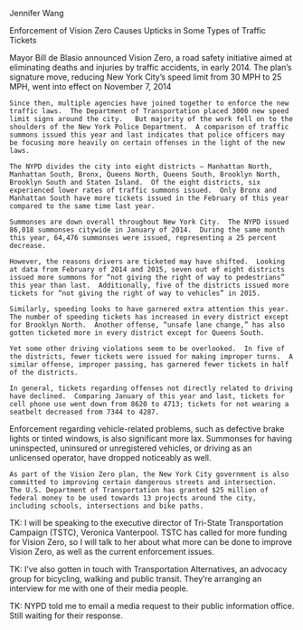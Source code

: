 Jennifer Wang

Enforcement of Vision Zero Causes Upticks in Some Types of Traffic Tickets

Mayor Bill de Blasio announced Vision Zero, a road safety initiative aimed at eliminating deaths and injuries by traffic accidents, in early 2014.  The plan’s signature move, reducing New York City’s speed limit from 30 MPH to 25 MPH, went into effect on November 7, 2014 

	Since then, multiple agencies have joined together to enforce the new traffic laws.  The Department of Transportation placed 3000 new speed limit signs around the city.   But majority of the work fell on to the shoulders of the New York Police Department.  A comparison of traffic summons issued this year and last indicates that police officers may be focusing more heavily on certain offenses in the light of the new laws.
	
	The NYPD divides the city into eight districts – Manhattan North, Manhattan South, Bronx, Queens North, Queens South, Brooklyn North, Brooklyn South and Staten Island.  Of the eight districts, six experienced lower rates of traffic summons issued.  Only Bronx and Manhattan South have more tickets issued in the February of this year compared to the same time last year.  
	
	Summonses are down overall throughout New York City.  The NYPD issued 86,018 summonses citywide in January of 2014.  During the same month this year, 64,476 summonses were issued, representing a 25 percent decrease.  
	
	However, the reasons drivers are ticketed may have shifted.  Looking at data from February of 2014 and 2015, seven out of eight districts issued more summons for “not giving the right of way to pedestrians” this year than last.  Additionally, five of the districts issued more tickets for “not giving the right of way to vehicles” in 2015.  
	
	Similarly, speeding looks to have garnered extra attention this year.  The number of speeding tickets has increased in every district except for Brooklyn North.  Another offense, “unsafe lane change,” has also gotten ticketed more in every district except for Queens South. 
	
	Yet some other driving violations seem to be overlooked.  In five of the districts, fewer tickets were issued for making improper turns.  A similar offense, improper passing, has garnered fewer tickets in half of the districts.
	
	In general, tickets regarding offenses not directly related to driving have declined.  Comparing January of this year and last, tickets for cell phone use went down from 8620 to 4713; tickets for not wearing a seatbelt decreased from 7344 to 4287. 
Enforcement regarding vehicle-related problems, such as defective brake lights or tinted windows, is also significant more lax. Summonses for having uninspected, uninsured or unregistered vehicles, or driving as an unlicensed operator, have dropped noticeably as well. 

	As part of the Vision Zero plan, the New York City government is also committed to improving certain dangerous streets and intersection.  The U.S. Department of Transportation has granted $25 million of federal money to be used towards 13 projects around the city, including schools, intersections and bike paths. 

TK: I will be speaking to the executive director of Tri-State Transportation Campaign (TSTC), Veronica Vanterpool.  TSTC has called for more funding for Vision Zero, so I will talk to her about what more can be done to improve Vision Zero, as well as the current enforcement issues.

TK: I’ve also gotten in touch with Transportation Alternatives, an advocacy group for bicycling, walking and public transit.  They’re arranging an interview for me with one of their media people. 

TK: NYPD told me to email a media request to their public information office.  Still waiting for their response.  
